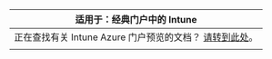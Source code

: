 |适用于：经典门户中的 Intune |
|--|
|正在查找有关 Intune Azure 门户预览的文档？ [请转到此处](https://docs.microsoft.com/intune/what-is-intune)。|
| |
